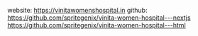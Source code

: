 website: https://vinitawomenshospital.in github:
https://github.com/spritegenix/vinita-women-hospital---nextjs
https://github.com/spritegenix/vinita-women-hospital---html
